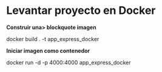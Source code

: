 # Levantar proyecto en Docker

**Construir una> blockquote imagen**

docker build . -t app_express_docker 


**Iniciar imagen como contenedor**

docker run -d -p 4000:4000 app_express_docker 
